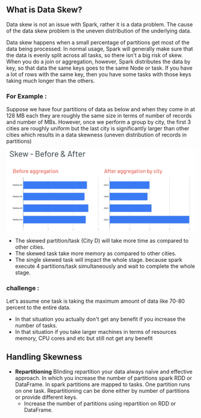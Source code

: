 ## What is Data Skew?
Data skew is not an issue with Spark, rather it is a data problem. The cause of the data skew problem is the uneven distribution of the underlying data.

Data skew happens when a small percentage of partitions get most of the data being processed. In normal usage, Spark will generally make sure that the data is evenly split across all tasks, so there isn't a big risk of skew. When you do a join or aggregation, however, Spark distributes the data by key, so that data the same keys goes to the same Node or task. If you have a lot of rows with the same key, then you have some tasks with those keys taking much longer than the others.

### For Example :
Suppose we have four partitions of data as below and when they come in at 128 MB each they are roughly the same size in terms of number of records and number of MBs. However, once we perform a group by city, the first 3 cities are roughly uniform but the last city is significantly larger than other cities which results in a data skewness (uneven distribution of records in partitions)

![Spark](https://github.com/gurditsingh/blog/blob/gh-pages/_screenshots/spark-data-skew.png?raw=true)

 - The skewed partition/task (City D) will take more time as compared to other cities.
 - The skewed task take more memory as compared to other cities.
 - The single skewed task will impact the whole stage. because spark execute 4 partitions/task simultaneously and wait to complete the whole stage.

### challenge :
Let's assume one task is taking the maximum amount of data like 70-80 percent to the entire data.

 - In that situation you actually don't get any benefit if you increase the number of tasks.
 - In that situation if you take larger machines in terms of resources memory, CPU cores and etc but still not get any benefit

## Handling Skewness

 - **Repartitioning** Blinding repartition your data always naïve and effective approach. In which you increase the number of partitions spark RDD or DataFrame. In spark partitions are mapped to tasks. One partition runs on one task. Repartitioning can be done either by number of partitions or provide different keys.
	 - Increase the number of partitions using repartition on RDD or DataFrame.

<!--stackedit_data:
eyJoaXN0b3J5IjpbMTM0OTAzMjI4OCwxOTY3MDg5Mjg5LC01Mz
k2ODA0MTQsODM5ODM0MjkxLDE4NzEzNTQ5MDQsMTEyOTQzODc4
NSwxMTI5NzkwODI2LDE1MzgyMzMzMjQsLTIwNzAyMzM4NjYsND
AxNzkyOTExLDcxNjUyMDA4OCwtMzY2ODA0NTAzLC0xNzAwNDI4
MzAxLDE1MTI0ODUzMDgsMTI3Njg1NjI2LC0yMDI3MTk3OTg1LD
E0MDE2ODY2NjIsLTExNDAxOTI0OTcsLTUyMzAyMTc4MywtMjU0
MTYyNjVdfQ==
-->